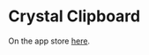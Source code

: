 # Crystal Clipboard

On the app store [here](https://itunes.apple.com/us/app/crystal-clipboard/id1287332321?mt=8).
